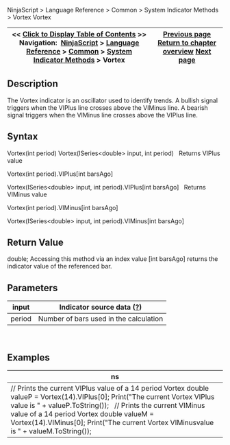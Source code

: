 ﻿
NinjaScript \> Language Reference \> Common \> System Indicator Methods \> Vortex
Vortex

| \<\< [Click to Display Table of Contents](vortex.md) \>\> **Navigation:**     [NinjaScript](ninjascript.md) \> [Language Reference](language_reference_wip.md) \> [Common](common.md) \> [System Indicator Methods](indicators.md) \> Vortex | [Previous page](volume_up_down.md) [Return to chapter overview](indicators.md) [Next page](williams_r.md) |
| --- | --- |

## Description
The Vortex indicator is an oscillator used to identify trends. A bullish signal triggers when the VIPlus line crosses above the VIMinus line. A bearish signal triggers when the VIMinus line crosses above the VIPlus line.
 
## Syntax
Vortex(int period)
Vortex(ISeries\<double\> input, int period)
 
Returns VIPlus value  

Vortex(int period).VIPlus\[int barsAgo]  

Vortex(ISeries\<double\> input, int period).VIPlus\[int barsAgo]
 
Returns VIMinus value  

Vortex(int period).VIMinus\[int barsAgo]  

Vortex(ISeries\<double\> input, int period).VIMinus\[int barsAgo]
 
## Return Value
double; Accessing this method via an index value \[int barsAgo] returns the indicator value of the referenced bar.
 
## Parameters
| input | Indicator source data ([?](valid_input_data_for_indicator.md)) |
| --- | --- |
| period | Number of bars used in the calculation |

 
## 
## Examples
| ns |
| --- |
| // Prints the current VIPlus value of a 14 period Vortex double valueP \= Vortex(14).VIPlus\[0]; Print("The current Vortex VIPlus value is " \+ valueP.ToString());   // Prints the current VIMinus value of a 14 period Vortex double valueM \= Vortex(14).VIMinus\[0]; Print("The current Vortex VIMinusvalue is " \+ valueM.ToString()); |

